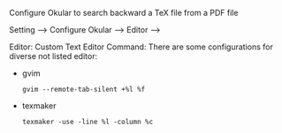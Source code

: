 Configure Okular to search backward a TeX file from a PDF file

Setting &ndash;> Configure Okular &ndash;> Editor &ndash;> 

Editor: Custom Text Editor
Command: There are some configurations for diverse not listed editor:

* gvim 

    `gvim --remote-tab-silent +%l %f`

* texmaker

    `texmaker -use -line %l -column %c`


